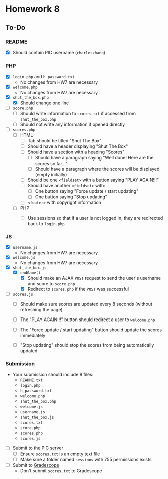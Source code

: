 # Homework 8

## To-Do

### README

- [x] Should contain PIC username (`charleszhang`)

### PHP

- [x] `login.php` and `h_password.txt`
  - No changes from HW7 are necessary
- [x] `welcome.php`
  - No changes from HW7 are necessary
- [x] `shut_the_box.php`
  - [x] Should change one line
- [ ] `score.php`
  - [ ] Should write information to `scores.txt` if accessed from `shut_the_box.php`
  - [ ] Should not write any information if opened directly

- [ ] `scores.php`
  - [ ] HTML
    - [ ] Tab should be titled "Shut The Box"
    - [ ] Should have a header displaying "Shut The Box"
    - [ ] Should have a section with a heading "Scores"
      - [ ] Should have a paragraph saying "Well done! Here are the scores so far..."
      - [ ] Should have a paragraph where the scores will be displayed (empty initially)

    - [ ] Should be one `<fieldset>` with a button saying "PLAY AGAIN!!!"
    - [ ] Should have another `<fieldset>` with:
      - [ ] One button saying "Force update / start updating"
      - [ ] One button saying "Stop updating"

    - [ ] `<footer>` with copyright information

  - [ ] PHP
    - [ ] Use sessions so that if a user is not logged in, they are redirected back to `login.php`


### JS

- [x] `username.js`
  - No changes from HW7 are necessary
- [x] `welcome.js`
  - No changes from HW7 are necessary
- [x] `shut_the_box.js`
  - [x] `endGame()`
    - [x] Should make an AJAX `POST` request to send the user's username and score to `score.php`
    - [x] Redirect to `scores.php` if the `POST` was successful

- [ ] `scores.js`
  - [ ] Should make sure scores are updated every 8 seconds (without refreshing the page)
  - [ ] The "PLAY AGAIN!!!" button should redirect a user to `welcome.php`
  - [ ] The "Force update / start updating" button should update the scores immediately
  - [ ] "Stop updating" should stop the scores from being automatically updated


### Submission

- Your submission should include 8 files:
  - `README.txt`
  - `login.php`
  - `h_password.txt`
  - `welcome.php`
  - `shut_the_box.php`
  - `welcome.js`
  - `username.js`
  - `shut_the_box.js`
  - `scores.txt`
  - `score.php`
  - `scores.php`
  - `scores.js`
  
- [ ] Submit to the [PIC server](http://www.pic.ucla.edu/~charleszhang/HW8)
  - [ ] Ensure `scores.txt` is an empty text file
  - [ ] Make sure a folder named `sessions` with 755 permissions exists
- [ ] Submit to [Gradescope](https://bruinlearn.ucla.edu/courses/160942/external_tools/408)
  - Don't submit `scores.txt` to Gradescope